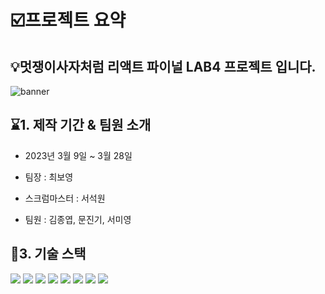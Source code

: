 # ☑️프로젝트 요약 
## 💡멋쟁이사자처럼 리액트 파이널 LAB4 프로젝트 입니다.

![banner](https://user-images.githubusercontent.com/69451362/217458510-badb93bc-d741-4f43-950e-e233b0f06b08.jpg)

## ⌛1. 제작 기간 & 팀원 소개
- 2023년 3월 9일 ~ 3월 28일

- 팀장 : 최보영
- 스크럼마스터 : 서석원
- 팀원 : 김종엽, 문진기, 서미영 

## 📖3. 기술 스택
<img src="https://img.shields.io/badge/html-E34F26?style=for-the-badge&logo=html5&logoColor=white"> 
<img src="https://img.shields.io/badge/css-1572B6?style=for-the-badge&logo=css3&logoColor=white"> 
<img src="https://img.shields.io/badge/javascript-F7DF1E?style=for-the-badge&logo=javascript&logoColor=white">  

<img src="https://img.shields.io/badge/react-61DAFB?style=for-the-badge&logo=react&logoColor=white">
<img src="https://img.shields.io/badge/firebase-FFCA28?style=for-the-badge&logo=firebase&logoColor=white">
<img src="https://img.shields.io/badge/reacthookform-EC5990?style=for-the-badge&logo=reacthookform&logoColor=white">
<img src="https://img.shields.io/badge/Webpack-8DD6F9?style=for-the-badge&logo=Webpack&logoColor=white">
<img src="https://img.shields.io/badge/github-181717?style=for-the-badge&logo=oracle&logoColor=white">


